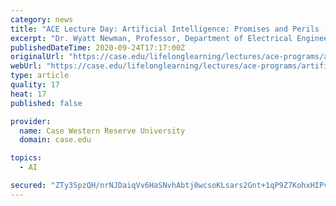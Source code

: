 ```yaml
---
category: news
title: "ACE Lecture Day: Artificial Intelligence: Promises and Perils (Remote)"
excerpt: "Dr. Wyatt Newman, Professor, Department of Electrical Engineering and Computer Science, CWRU School of Engineering Sharona Hoffman, Edgar A. Hahn Professor of Law, Professor of Bioethics, and Co-Director of the Law-Medicine Center, School of Law, CWRU"
publishedDateTime: 2020-09-24T17:17:00Z
originalUrl: "https://case.edu/lifelonglearning/lectures/ace-programs/artificial-intelligence-promises-and-perils-remote"
webUrl: "https://case.edu/lifelonglearning/lectures/ace-programs/artificial-intelligence-promises-and-perils-remote"
type: article
quality: 17
heat: 17
published: false

provider:
  name: Case Western Reserve University
  domain: case.edu

topics:
  - AI

secured: "ZTy3SpzQH/nrNJDaiqVv6HaSNvhAbtj0wcsoKLsars2Gnt+1qP9Z7KohxHIPvoBfxXYrYQpZ16L0d4uyMmvvoMpq94glPyWBKpA+t5MTtTPtdeofLrsOb3xDcHap03oQHU47Ds4fl0yBZB44TWrxdo6T8keVpsJDHMI/A9/YDEqifnhR6lhkaTvLyZQebrPKoK3a62BWuW/pNKxY5fpQPFajyr9zbHBdZwFefqAGDHvajbYNMKvKNG0ITSpfHqHPzQ+Fw8iRPmEskP/8LLPojvMM3o9ZGXkMHi4TjBi9FBiHVQ5TJuULsuOKkJsLIffOh1wI0nI1okH801/VCWhvB2+i+CTjOf3n7mDQMgWXUkU=;dmve7zjQGdXb5gN1qIDApQ=="
---
```



